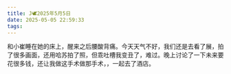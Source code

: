 ```yaml
---
title: J🕊️2025年5月5日
date: 2025-05-05 22:59:33
tags:
---
```

和小崔睡在她的床上，醒来之后腰酸背痛。今天天气不好，我们还是去看了展，拍了很多画面，还用哈苏拍了照，但乖吐槽我变丑了，难过。晚上讨论了一下未来要花很多钱，还让我做这手术做那手术，，一起去了酒店。